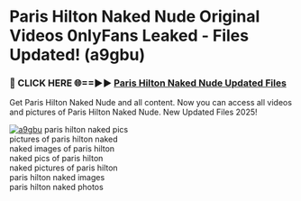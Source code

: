 # Paris Hilton Naked Nude Original Videos 0nlyFans Leaked - Files Updated! (a9gbu)

<h3>🔴 CLICK HERE 🌐==►► <a href="https://tinyurl.com/up5wt9bj" rel="nofollow">Paris Hilton Naked Nude Updated Files</a></h3>

Get Paris Hilton Naked Nude and all content. Now you can access all videos and pictures of Paris Hilton Naked Nude. New Updated Files 2025!

[![a9gbu](https://i.imgur.com/ABiUzMV.gif)](https://tinyurl.com/up5wt9bj)
paris hilton naked pics<br>
pictures of paris hilton naked<br>
naked images of paris hilton<br>
naked pics of paris hilton<br>
naked pictures of paris hilton<br>
paris hilton naked images<br>
paris hilton naked photos